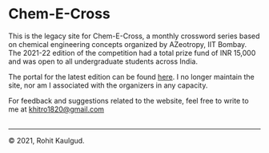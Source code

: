 # Chem-E-Cross

This is the legacy site for Chem-E-Cross, a monthly crossword series based on chemical engineering concepts organized by AZeotropy, IIT Bombay. The 2021-22 edition of the competition had a total prize fund of INR 15,000 and was open to all undergraduate students across India. 

The portal for the latest edition can be found [here](https://azeotropy-iitb.github.io/chem-e-cross/). I no longer maintain the site, nor am I associated with the organizers in any capacity. 
 
 For feedback and suggestions related to the website, feel free to write to me at [khitro1820@gmail.com](mailto:khitro1820@gmail.com) <br/><br/>
 
 ---

&copy; 2021, Rohit Kaulgud.
